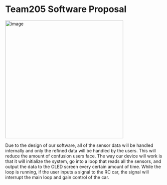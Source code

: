 # Team205 Software Proposal
<img width="376" alt="image" src="https://github.com/WhoWaWay/WhoWaWay.github.io/assets/157083035/17de79a4-142d-436d-838f-3815c15d8361">

Due to the design of our software, all of the sensor data will be handled internally and only the refined data will be handled by the users. This will reduce the amount of confusion users face. The way our device will work is that it will initialize the system, go into a loop that reads all the sensors, and output the data to the OLED screen every certain amount of time. While the loop is running, if the user inputs a signal to the RC car, the signal will interrupt the main loop and gain control of the car.
